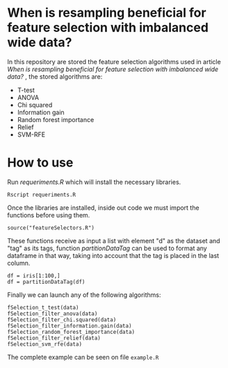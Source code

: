 # When is resampling beneficial for feature selection with imbalanced wide data?

In this repository are stored the feature selection algorithms used in article *When is resampling beneficial for feature selection with imbalanced wide data?* , the stored algorithms are:

- T-test
- ANOVA
- Chi squared
- Information gain
- Random forest importance
- Relief
- SVM-RFE


# How to use


Run *requeriments.R* which will install the necessary libraries.

```Rscript requeriments.R```

Once the libraries are installed, inside out code we must import the functions before using them.

```
source("featureSelectors.R")
```

These functions receive as input a list with element "d" as the dataset and "tag" as its tags, function *partitionDataTag* can be used to format any dataframe in that way, taking into account that the tag is placed in the last column.


```
df = iris[1:100,]
df = partitionDataTag(df)
```

Finally we can launch any of the following algorithms:
```
fSelection_t_test(data)
fSelection_filter_anova(data)
fSelection_filter_chi.squared(data)
fSelection_filter_information.gain(data)
fSelection_random_forest_importance(data)
fSelection_filter_relief(data)
fSelection_svm_rfe(data)
```

The complete example can be seen on file ```example.R```
